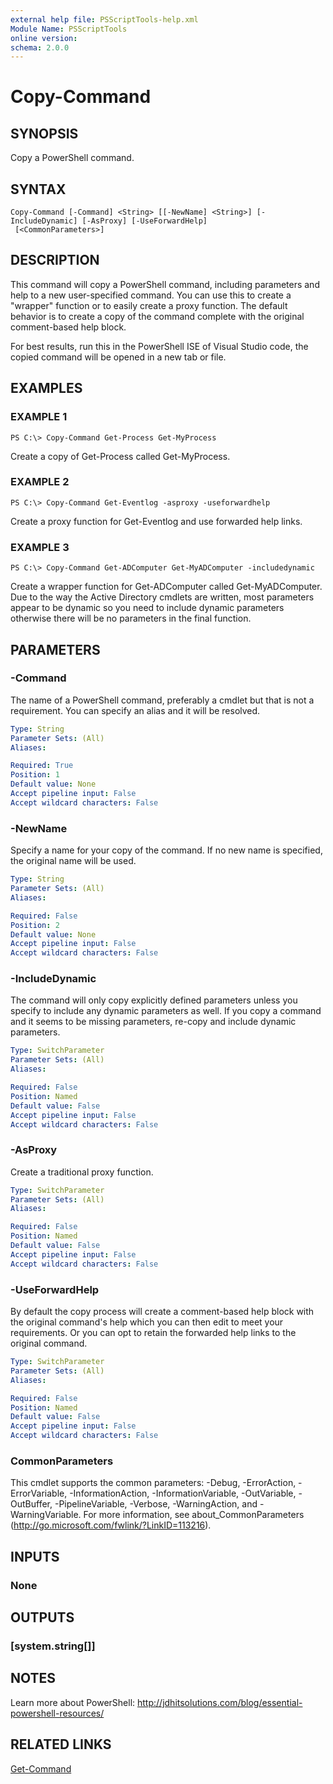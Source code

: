 ```yaml
---
external help file: PSScriptTools-help.xml
Module Name: PSScriptTools
online version: 
schema: 2.0.0
---
```


# Copy-Command

## SYNOPSIS
Copy a PowerShell command.

## SYNTAX

```
Copy-Command [-Command] <String> [[-NewName] <String>] [-IncludeDynamic] [-AsProxy] [-UseForwardHelp]
 [<CommonParameters>]
```

## DESCRIPTION
This command will copy a PowerShell command, including parameters and help to a new user-specified command. You can use this to create a "wrapper" function or to easily create a proxy function. The default behavior is to create a copy of the command complete with the original comment-based help block.

For best results, run this in the PowerShell ISE of Visual Studio code, the copied command will be opened in a new tab or file.

## EXAMPLES

### EXAMPLE 1
```
PS C:\> Copy-Command Get-Process Get-MyProcess
```

Create a copy of Get-Process called Get-MyProcess.

### EXAMPLE 2
```
PS C:\> Copy-Command Get-Eventlog -asproxy -useforwardhelp
```

Create a proxy function for Get-Eventlog and use forwarded help links.

### EXAMPLE 3
```
PS C:\> Copy-Command Get-ADComputer Get-MyADComputer -includedynamic
```

Create a wrapper function for Get-ADComputer called Get-MyADComputer. Due to the way the Active Directory cmdlets are written, most parameters appear to be dynamic so you need to include dynamic parameters otherwise there will be no parameters in the final function.

## PARAMETERS

### -Command
The name of a PowerShell command, preferably a cmdlet but that is not a requirement. You can specify an alias and it will be resolved.

```yaml
Type: String
Parameter Sets: (All)
Aliases: 

Required: True
Position: 1
Default value: None
Accept pipeline input: False
Accept wildcard characters: False
```

### -NewName
Specify a name for your copy of the command. If no new name is specified, the original name will be used.

```yaml
Type: String
Parameter Sets: (All)
Aliases: 

Required: False
Position: 2
Default value: None
Accept pipeline input: False
Accept wildcard characters: False
```

### -IncludeDynamic
The command will only copy explicitly defined parameters unless you specify to include any dynamic parameters as well. If you copy a command and it seems to be missing parameters, re-copy and include dynamic parameters.

```yaml
Type: SwitchParameter
Parameter Sets: (All)
Aliases: 

Required: False
Position: Named
Default value: False
Accept pipeline input: False
Accept wildcard characters: False
```

### -AsProxy
Create a traditional proxy function.

```yaml
Type: SwitchParameter
Parameter Sets: (All)
Aliases: 

Required: False
Position: Named
Default value: False
Accept pipeline input: False
Accept wildcard characters: False
```

### -UseForwardHelp
By default the copy process will create a comment-based help block with the original command's help which you can then edit to meet your requirements. Or you can opt to retain the forwarded help links to the original command.

```yaml
Type: SwitchParameter
Parameter Sets: (All)
Aliases: 

Required: False
Position: Named
Default value: False
Accept pipeline input: False
Accept wildcard characters: False
```

### CommonParameters
This cmdlet supports the common parameters: -Debug, -ErrorAction, -ErrorVariable, -InformationAction, -InformationVariable, -OutVariable, -OutBuffer, -PipelineVariable, -Verbose, -WarningAction, and -WarningVariable. For more information, see about_CommonParameters (http://go.microsoft.com/fwlink/?LinkID=113216).

## INPUTS

### None

## OUTPUTS

### [system.string[]]

## NOTES
Learn more about PowerShell: http://jdhitsolutions.com/blog/essential-powershell-resources/

## RELATED LINKS

[Get-Command]()

